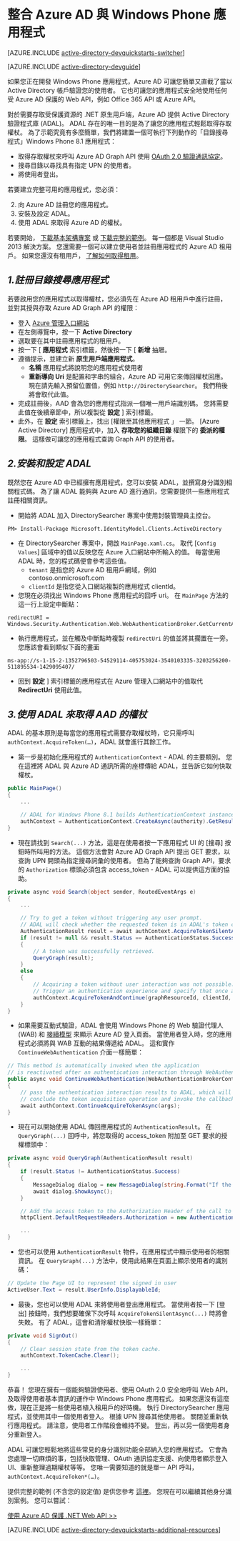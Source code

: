<properties
    pageTitle="開始使用 Azure AD Windows Phone | Microsoft Azure"
    description="如何建置 Windows Phone 應用程式來與 Azure AD 整合進行登入，並使用 OAuth 呼叫受 Azure AD 保護的 API。"
    services="active-directory"
    documentationCenter="windows"
    authors="dstrockis"
    manager="mbaldwin"
    editor=""/>

<tags
    ms.service="active-directory"
    ms.workload="identity"
    ms.tgt_pltfrm="mobile-windows-phone"
    ms.devlang="dotnet"
    ms.topic="article"
    ms.date="10/13/2015"
    ms.author="dastrock"/>



# 整合 Azure AD 與 Windows Phone 應用程式

[AZURE.INCLUDE [active-directory-devquickstarts-switcher](../../includes/active-directory-devquickstarts-switcher.md)]

[AZURE.INCLUDE [active-directory-devguide](../../includes/active-directory-devguide.md)]

如果您正在開發 Windows Phone 應用程式，Azure AD 可讓您簡單又直截了當以 Active Directory 帳戶驗證您的使用者。  它也可讓您的應用程式安全地使用任何受 Azure AD 保護的 Web API，例如 Office 365 API 或 Azure API。

對於需要存取受保護資源的 .NET 原生用戶端，Azure AD 提供 Active Directory 驗證程式庫 (ADAL)。  ADAL 存在的唯一目的是為了讓您的應用程式輕鬆取得存取權杖。  為了示範究竟有多麼簡單，我們將建置一個可執行下列動作的「目錄搜尋程式」Windows Phone 8.1 應用程式：

-   取得存取權杖來呼叫 Azure AD Graph API 使用 [OAuth 2.0 驗證通訊協定](https://msdn.microsoft.com/library/azure/dn645545.aspx)。
-   搜尋目錄以尋找具有指定 UPN 的使用者。
-   將使用者登出。

若要建立完整可用的應用程式，您必須：

2. 向 Azure AD 註冊您的應用程式。
3. 安裝及設定 ADAL。
5. 使用 ADAL 來取得 Azure AD 的權杖。

若要開始， [下載基本架構專案](https://github.com/AzureADQuickStarts/NativeClient-WindowsPhone/archive/skeleton.zip) 或 [下載完整的範例](https://github.com/AzureADQuickStarts/NativeClient-WindowsPhone/archive/complete.zip)。  每一個都是 Visual Studio 2013 解決方案。  您還需要一個可以建立使用者並註冊應用程式的 Azure AD 租用戶。  如果您還沒有租用戶， [了解如何取得租用](active-directory-howto-tenant.md)。

## *1.註冊目錄搜尋應用程式*
若要啟用您的應用程式以取得權杖，您必須先在 Azure AD 租用戶中進行註冊，並對其授與存取 Azure AD Graph API 的權限：

-   登入 [Azure 管理入口網站](https://manage.windowsazure.com)
-   在左側導覽中，按一下 **Active Directory**
-   選取要在其中註冊應用程式的租用戶。
-   按一下 [ **應用程式** 索引標籤，然後按一下 [ **新增** 抽屜。
-   遵循提示，並建立新 **原生用戶端應用程式**。
    -    **名稱** 應用程式將說明您的應用程式使用者
    -    **重新導向 Uri** 是配置和字串的組合，Azure AD 可用它來傳回權杖回應。  現在請先輸入預留位置值，例如 `http://DirectorySearcher`。  我們稍後將會取代此值。
-   完成註冊後，AAD 會為您的應用程式指派一個唯一用戶端識別碼。  您將需要此值在後續章節中，所以複製從 **設定** ] 索引標籤。
- 此外，在 **設定** 索引標籤上，找出 [權限至其他應用程式 」 一節。  [Azure Active Directory] 應用程式中，加入 **存取您的組織目錄** 權限下的 **委派的權限**。  這樣做可讓您的應用程式查詢 Graph API 的使用者。

## *2.安裝和設定 ADAL*
既然您在 Azure AD 中已經擁有應用程式，您可以安裝 ADAL，並撰寫身分識別相關程式碼。  為了讓 ADAL 能夠與 Azure AD 進行通訊，您需要提供一些應用程式註冊相關資訊。
-   開始將 ADAL 加入 DirectorySearcher 專案中使用封裝管理員主控台。

```
PM> Install-Package Microsoft.IdentityModel.Clients.ActiveDirectory
```

-   在 DirectorySearcher 專案中，開啟 `MainPage.xaml.cs`。  取代 [`Config Values`] 區域中的值以反映您在 Azure 入口網站中所輸入的值。  每當使用 ADAL 時，您的程式碼便會參考這些值。
    -   `tenant` 是指您的 Azure AD 租用戶網域，例如 contoso.onmicrosoft.com
    -   `clientId` 是指您從入口網站複製的應用程式 clientId。
-   您現在必須找出 Windows Phone 應用程式的回呼 uri。  在 `MainPage` 方法的這一行上設定中斷點：

```
redirectURI = Windows.Security.Authentication.Web.WebAuthenticationBroker.GetCurrentApplicationCallbackUri();
```
- 執行應用程式，並在觸及中斷點時複製 `redirectUri` 的值並將其擱置在一旁。  您應該會看到類似下面的畫面

```
ms-app://s-1-15-2-1352796503-54529114-405753024-3540103335-3203256200-511895534-1429095407/
```

- 回到 **設定** ] 索引標籤的應用程式在 Azure 管理入口網站中的值取代 **RedirectUri** 使用此值。  

## *3.使用 ADAL 來取得 AAD 的權杖*
ADAL 的基本原則是每當您的應用程式需要存取權杖時，它只需呼叫 `authContext.AcquireToken(…)`，ADAL 就會進行其餘工作。  

-   第一步是初始化應用程式的 `AuthenticationContext` - ADAL 的主要類別。  您在這裡將 ADAL 與 Azure AD 通訊所需的座標傳給 ADAL，並告訴它如何快取權杖。

```C#
public MainPage()
{
    ...

    // ADAL for Windows Phone 8.1 builds AuthenticationContext instances through a factory
    authContext = AuthenticationContext.CreateAsync(authority).GetResults();
}
```

- 現在請找到 `Search(...)` 方法，這是在使用者按一下應用程式 UI 的 [搜尋] 按鈕時所叫用的方法。  這個方法會對 Azure AD Graph API 提出 GET 要求，以查詢 UPN 開頭為指定搜尋詞彙的使用者。  但為了能夠查詢 Graph API，要求的 `Authorization` 標頭必須包含 access_token - ADAL 可以提供這方面的協助。

```C#
private async void Search(object sender, RoutedEventArgs e)
{
    ...

    // Try to get a token without triggering any user prompt.
    // ADAL will check whether the requested token is in ADAL's token cache or can otherwise be obtained without user interaction.
    AuthenticationResult result = await authContext.AcquireTokenSilentAsync(graphResourceId, clientId);
    if (result != null && result.Status == AuthenticationStatus.Success)
    {
        // A token was successfully retrieved.
        QueryGraph(result);
    }
    else
    {
        // Acquiring a token without user interaction was not possible.
        // Trigger an authentication experience and specify that once a token has been obtained the QueryGraph method should be called
        authContext.AcquireTokenAndContinue(graphResourceId, clientId, redirectURI, QueryGraph);
    }
}
```
- 如果需要互動式驗證，ADAL 會使用 Windows Phone 的 Web 驗證代理人 (WAB) 和 [接續模型](http://www.cloudidentity.com/blog/2014/06/16/adal-for-windows-phone-8-1-deep-dive/) 來顯示 Azure AD 登入頁面。  當使用者登入時，您的應用程式必須將與 WAB 互動的結果傳遞給 ADAL。  這和實作 `ContinueWebAuthentication` 介面一樣簡單：

```C#
// This method is automatically invoked when the application
// is reactivated after an authentication interaction through WebAuthenticationBroker.
public async void ContinueWebAuthentication(WebAuthenticationBrokerContinuationEventArgs args)
{
    // pass the authentication interaction results to ADAL, which will
    // conclude the token acquisition operation and invoke the callback specified in AcquireTokenAndContinue.
    await authContext.ContinueAcquireTokenAsync(args);
}
```

- 現在可以開始使用 ADAL 傳回應用程式的 `AuthenticationResult`。  在 `QueryGraph(...)` 回呼中，將您取得的 access_token 附加至 GET 要求的授權標頭中：

```C#
private async void QueryGraph(AuthenticationResult result)
{
    if (result.Status != AuthenticationStatus.Success)
    {
        MessageDialog dialog = new MessageDialog(string.Format("If the error continues, please contact your administrator.\n\nError: {0}\n\nError Description:\n\n{1}", result.Error, result.ErrorDescription), "Sorry, an error occurred while signing you in.");
        await dialog.ShowAsync();
    }

    // Add the access token to the Authorization Header of the call to the Graph API, and call the Graph API.
    httpClient.DefaultRequestHeaders.Authorization = new AuthenticationHeaderValue("Bearer", result.AccessToken);

    ...
}
```
- 您也可以使用 `AuthenticationResult` 物件，在應用程式中顯示使用者的相關資訊。 在 `QueryGraph(...)` 方法中，使用此結果在頁面上顯示使用者的識別碼：

```C#
// Update the Page UI to represent the signed in user
ActiveUser.Text = result.UserInfo.DisplayableId;
```
- 最後，您也可以使用 ADAL 來將使用者登出應用程式。  當使用者按一下 [登出] 按鈕時，我們想要確保下次呼叫 `AcquireTokenSilentAsync(...)` 時將會失敗。  有了 ADAL，這會和清除權杖快取一樣簡單：

```C#
private void SignOut()
{
    // Clear session state from the token cache.
    authContext.TokenCache.Clear();

    ...
}
```

恭喜！ 您現在擁有一個能夠驗證使用者、使用 OAuth 2.0 安全地呼叫 Web API，及取得使用者基本資訊的運作中 Windows Phone 應用程式。  如果您還沒有這麼做，現在正是將一些使用者植入租用戶的好時機。  執行 DirectorySearcher 應用程式，並使用其中一個使用者登入。  根據 UPN 搜尋其他使用者。  關閉並重新執行應用程式。  請注意，使用者工作階段會維持不變。  登出，再以另一個使用者身分重新登入。

ADAL 可讓您輕鬆地將這些常見的身分識別功能全部納入您的應用程式。  它會為您處理一切麻煩的事，包括快取管理、OAuth 通訊協定支援、向使用者顯示登入 UI、重新整理過期權杖等等。  您唯一需要知道的就是單一 API 呼叫，`authContext.AcquireToken*(…)`。

提供完整的範例 (不含您的設定值) 是供您參考 [這裡](https://github.com/AzureADQuickStarts/NativeClient-WindowsPhone/archive/complete.zip)。  您現在可以繼續其他身分識別案例。  您可以嘗試：

[使用 Azure AD 保護 .NET Web API >>](active-directory-devquickstarts-webapi-dotnet.md)

[AZURE.INCLUDE [active-directory-devquickstarts-additional-resources](../../includes/active-directory-devquickstarts-additional-resources.md)]
 
